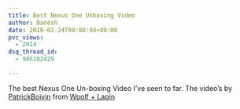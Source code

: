 ```yaml
---
title: Best Nexus One Unboxing Video
author: Danesh
date: 2010-02-24T00:00:04+00:00
pvc_views:
  - 2014
dsq_thread_id:
  - 906102429

---
```

The best Nexus One Un-boxing Video I&#8217;ve seen to far. The video&#8217;s by [PatrickBoivin][1] from [Woolf + Lapin][2]

 [1]: http://www.youtube.com/user/PatrickBoivin
 [2]: http://www.woolflapin.com/en/